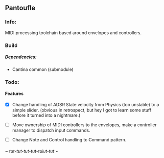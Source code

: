 
## Pantoufle

### Info:

 MIDI processing toolchain based around envelopes and controllers.

### Build

##### Dependencies:

* Cantina common (submodule)

### Todo:

#### Features 

- [x] Change handling of ADSR State velocity from Physics (too unstable) to a simple slider. (obvious in retrospect,
but hey I got to learn some stuff before it turned into a nightmare.)
- [ ] Move ownership of MIDI controllers to the envelopes, make a controller manager to dispatch input commands.
- [ ] Change Note and Control handling to Command pattern.


###### ~ tut-tut-tut-tut-tulut-tut ~
